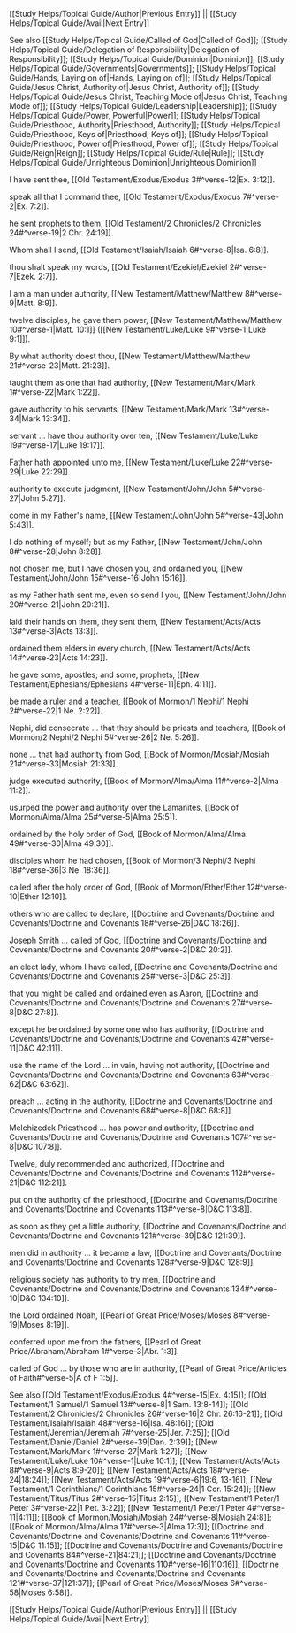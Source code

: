 [[Study Helps/Topical Guide/Author|Previous Entry]]  ||  [[Study Helps/Topical Guide/Avail|Next Entry]]

 See also [[Study Helps/Topical Guide/Called of God|Called of God]]; [[Study Helps/Topical Guide/Delegation of Responsibility|Delegation of Responsibility]]; [[Study Helps/Topical Guide/Dominion|Dominion]]; [[Study Helps/Topical Guide/Governments|Governments]]; [[Study Helps/Topical Guide/Hands, Laying on of|Hands, Laying on of]]; [[Study Helps/Topical Guide/Jesus Christ, Authority of|Jesus Christ, Authority of]]; [[Study Helps/Topical Guide/Jesus Christ, Teaching Mode of|Jesus Christ, Teaching Mode of]]; [[Study Helps/Topical Guide/Leadership|Leadership]]; [[Study Helps/Topical Guide/Power, Powerful|Power]]; [[Study Helps/Topical Guide/Priesthood, Authority|Priesthood, Authority]]; [[Study Helps/Topical Guide/Priesthood, Keys of|Priesthood, Keys of]]; [[Study Helps/Topical Guide/Priesthood, Power of|Priesthood, Power of]]; [[Study Helps/Topical Guide/Reign|Reign]]; [[Study Helps/Topical Guide/Rule|Rule]]; [[Study Helps/Topical Guide/Unrighteous Dominion|Unrighteous Dominion]]

 I have sent thee, [[Old Testament/Exodus/Exodus 3#^verse-12|Ex. 3:12]].

 speak all that I command thee, [[Old Testament/Exodus/Exodus 7#^verse-2|Ex. 7:2]].

 he sent prophets to them, [[Old Testament/2 Chronicles/2 Chronicles 24#^verse-19|2 Chr. 24:19]].

 Whom shall I send, [[Old Testament/Isaiah/Isaiah 6#^verse-8|Isa. 6:8]].

 thou shalt speak my words, [[Old Testament/Ezekiel/Ezekiel 2#^verse-7|Ezek. 2:7]].

 I am a man under authority, [[New Testament/Matthew/Matthew 8#^verse-9|Matt. 8:9]].

 twelve disciples, he gave them power, [[New Testament/Matthew/Matthew 10#^verse-1|Matt. 10:1]] ([[New Testament/Luke/Luke 9#^verse-1|Luke 9:1]]).

 By what authority doest thou, [[New Testament/Matthew/Matthew 21#^verse-23|Matt. 21:23]].

 taught them as one that had authority, [[New Testament/Mark/Mark 1#^verse-22|Mark 1:22]].

 gave authority to his servants, [[New Testament/Mark/Mark 13#^verse-34|Mark 13:34]].

 servant ... have thou authority over ten, [[New Testament/Luke/Luke 19#^verse-17|Luke 19:17]].

 Father hath appointed unto me, [[New Testament/Luke/Luke 22#^verse-29|Luke 22:29]].

 authority to execute judgment, [[New Testament/John/John 5#^verse-27|John 5:27]].

 come in my Father's name, [[New Testament/John/John 5#^verse-43|John 5:43]].

 I do nothing of myself; but as my Father, [[New Testament/John/John 8#^verse-28|John 8:28]].

 not chosen me, but I have chosen you, and ordained you, [[New Testament/John/John 15#^verse-16|John 15:16]].

 as my Father hath sent me, even so send I you, [[New Testament/John/John 20#^verse-21|John 20:21]].

 laid their hands on them, they sent them, [[New Testament/Acts/Acts 13#^verse-3|Acts 13:3]].

 ordained them elders in every church, [[New Testament/Acts/Acts 14#^verse-23|Acts 14:23]].

 he gave some, apostles; and some, prophets, [[New Testament/Ephesians/Ephesians 4#^verse-11|Eph. 4:11]].

 be made a ruler and a teacher, [[Book of Mormon/1 Nephi/1 Nephi 2#^verse-22|1 Ne. 2:22]].

 Nephi, did consecrate ... that they should be priests and teachers, [[Book of Mormon/2 Nephi/2 Nephi 5#^verse-26|2 Ne. 5:26]].

 none ... that had authority from God, [[Book of Mormon/Mosiah/Mosiah 21#^verse-33|Mosiah 21:33]].

 judge executed authority, [[Book of Mormon/Alma/Alma 11#^verse-2|Alma 11:2]].

 usurped the power and authority over the Lamanites, [[Book of Mormon/Alma/Alma 25#^verse-5|Alma 25:5]].

 ordained by the holy order of God, [[Book of Mormon/Alma/Alma 49#^verse-30|Alma 49:30]].

 disciples whom he had chosen, [[Book of Mormon/3 Nephi/3 Nephi 18#^verse-36|3 Ne. 18:36]].

 called after the holy order of God, [[Book of Mormon/Ether/Ether 12#^verse-10|Ether 12:10]].

 others who are called to declare, [[Doctrine and Covenants/Doctrine and Covenants/Doctrine and Covenants 18#^verse-26|D&C 18:26]].

 Joseph Smith ... called of God, [[Doctrine and Covenants/Doctrine and Covenants/Doctrine and Covenants 20#^verse-2|D&C 20:2]].

 an elect lady, whom I have called, [[Doctrine and Covenants/Doctrine and Covenants/Doctrine and Covenants 25#^verse-3|D&C 25:3]].

 that you might be called and ordained even as Aaron, [[Doctrine and Covenants/Doctrine and Covenants/Doctrine and Covenants 27#^verse-8|D&C 27:8]].

 except he be ordained by some one who has authority, [[Doctrine and Covenants/Doctrine and Covenants/Doctrine and Covenants 42#^verse-11|D&C 42:11]].

 use the name of the Lord ... in vain, having not authority, [[Doctrine and Covenants/Doctrine and Covenants/Doctrine and Covenants 63#^verse-62|D&C 63:62]].

 preach ... acting in the authority, [[Doctrine and Covenants/Doctrine and Covenants/Doctrine and Covenants 68#^verse-8|D&C 68:8]].

 Melchizedek Priesthood ... has power and authority, [[Doctrine and Covenants/Doctrine and Covenants/Doctrine and Covenants 107#^verse-8|D&C 107:8]].

 Twelve, duly recommended and authorized, [[Doctrine and Covenants/Doctrine and Covenants/Doctrine and Covenants 112#^verse-21|D&C 112:21]].

 put on the authority of the priesthood, [[Doctrine and Covenants/Doctrine and Covenants/Doctrine and Covenants 113#^verse-8|D&C 113:8]].

 as soon as they get a little authority, [[Doctrine and Covenants/Doctrine and Covenants/Doctrine and Covenants 121#^verse-39|D&C 121:39]].

 men did in authority ... it became a law, [[Doctrine and Covenants/Doctrine and Covenants/Doctrine and Covenants 128#^verse-9|D&C 128:9]].

 religious society has authority to try men, [[Doctrine and Covenants/Doctrine and Covenants/Doctrine and Covenants 134#^verse-10|D&C 134:10]].

 the Lord ordained Noah, [[Pearl of Great Price/Moses/Moses 8#^verse-19|Moses 8:19]].

 conferred upon me from the fathers, [[Pearl of Great Price/Abraham/Abraham 1#^verse-3|Abr. 1:3]].

 called of God ... by those who are in authority, [[Pearl of Great Price/Articles of Faith#^verse-5|A of F 1:5]].

 See also [[Old Testament/Exodus/Exodus 4#^verse-15|Ex. 4:15]]; [[Old Testament/1 Samuel/1 Samuel 13#^verse-8|1 Sam. 13:8-14]]; [[Old Testament/2 Chronicles/2 Chronicles 26#^verse-16|2 Chr. 26:16-21]]; [[Old Testament/Isaiah/Isaiah 48#^verse-16|Isa. 48:16]]; [[Old Testament/Jeremiah/Jeremiah 7#^verse-25|Jer. 7:25]]; [[Old Testament/Daniel/Daniel 2#^verse-39|Dan. 2:39]]; [[New Testament/Mark/Mark 1#^verse-27|Mark 1:27]]; [[New Testament/Luke/Luke 10#^verse-1|Luke 10:1]]; [[New Testament/Acts/Acts 8#^verse-9|Acts 8:9-20]]; [[New Testament/Acts/Acts 18#^verse-24|18:24]]; [[New Testament/Acts/Acts 19#^verse-6|19:6, 13-16]]; [[New Testament/1 Corinthians/1 Corinthians 15#^verse-24|1 Cor. 15:24]]; [[New Testament/Titus/Titus 2#^verse-15|Titus 2:15]]; [[New Testament/1 Peter/1 Peter 3#^verse-22|1 Pet. 3:22]]; [[New Testament/1 Peter/1 Peter 4#^verse-11|4:11]]; [[Book of Mormon/Mosiah/Mosiah 24#^verse-8|Mosiah 24:8]]; [[Book of Mormon/Alma/Alma 17#^verse-3|Alma 17:3]]; [[Doctrine and Covenants/Doctrine and Covenants/Doctrine and Covenants 11#^verse-15|D&C 11:15]]; [[Doctrine and Covenants/Doctrine and Covenants/Doctrine and Covenants 84#^verse-21|84:21]]; [[Doctrine and Covenants/Doctrine and Covenants/Doctrine and Covenants 110#^verse-16|110:16]]; [[Doctrine and Covenants/Doctrine and Covenants/Doctrine and Covenants 121#^verse-37|121:37]]; [[Pearl of Great Price/Moses/Moses 6#^verse-58|Moses 6:58]].

[[Study Helps/Topical Guide/Author|Previous Entry]]  ||  [[Study Helps/Topical Guide/Avail|Next Entry]]